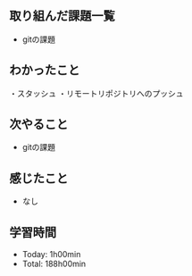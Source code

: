 ## 取り組んだ課題一覧
- gitの課題

## わかったこと
・スタッシュ
・リモートリポジトリへのプッシュ

## 次やること
- gitの課題

## 感じたこと
- なし

## 学習時間
- Today: 1h00min
- Total: 188h00min
